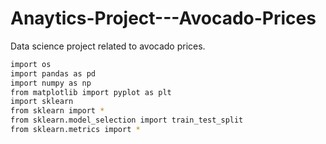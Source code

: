 # Anaytics-Project---Avocado-Prices
Data science project related to avocado prices.
```bash
import os
import pandas as pd
import numpy as np
from matplotlib import pyplot as plt
import sklearn
from sklearn import *
from sklearn.model_selection import train_test_split
from sklearn.metrics import *
```
